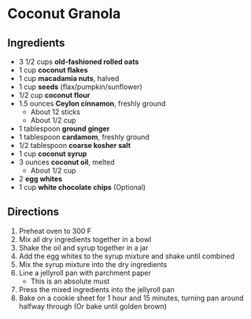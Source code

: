 # Coconut Granola

## Ingredients

- 3 1/2 cups **old-fashioned rolled oats**
- 1 cup **coconut flakes**
- 1 cup **macadamia nuts**, halved
- 1 cup **seeds** (flax/pumpkin/sunflower)
- 1/2 cup **coconut flour**
- 1.5 ounces **Ceylon cinnamon**, freshly ground
    - About 12 sticks
    - About 1/2 cup
- 1 tablespoon **ground ginger**
- 1 tablespoon **cardamom**, freshly ground
- 1/2 tablespoon **coarse kosher salt**
- 1 cup **coconut syrup**
- 3 ounces **coconut oil**, melted
    - About 1/2 cup
- 2 **egg whites**
- 1 cup **white chocolate chips** (Optional)

## Directions

1. Preheat oven to 300 F
1. Mix all dry ingredients together in a bowl
1. Shake the oil and syrup together in a jar
1. Add the egg whites to the syrup mixture and shake until combined
1. Mix the syrup mixture into the dry ingredients
1. Line a jellyroll pan with parchment paper
    - This is an absolute must
1. Press the mixed ingredients into the jellyroll pan
1. Bake on a cookie sheet for 1 hour and 15 minutes, turning pan around halfway through (Or bake until golden brown)

